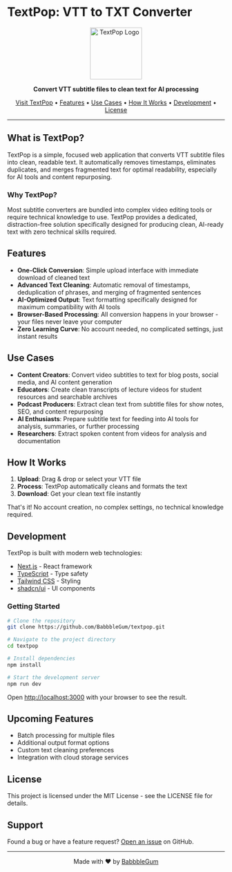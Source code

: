 # TextPop: VTT to TXT Converter

<p align="center">
  <img src="public/logo.png" alt="TextPop Logo" width="120" height="120" />
</p>

<p align="center">
  <strong>Convert VTT subtitle files to clean text for AI processing</strong>
</p>

<p align="center">
  <a href="https://textpop.vercel.app/">Visit TextPop</a> •
  <a href="#features">Features</a> •
  <a href="#use-cases">Use Cases</a> •
  <a href="#how-it-works">How It Works</a> •
  <a href="#development">Development</a> •
  <a href="#license">License</a>
</p>

---

## What is TextPop?

TextPop is a simple, focused web application that converts VTT subtitle files into clean, readable text. It automatically removes timestamps, eliminates duplicates, and merges fragmented text for optimal readability, especially for AI tools and content repurposing.

### Why TextPop?

Most subtitle converters are bundled into complex video editing tools or require technical knowledge to use. TextPop provides a dedicated, distraction-free solution specifically designed for producing clean, AI-ready text with zero technical skills required.

## Features

- **One-Click Conversion**: Simple upload interface with immediate download of cleaned text
- **Advanced Text Cleaning**: Automatic removal of timestamps, deduplication of phrases, and merging of fragmented sentences
- **AI-Optimized Output**: Text formatting specifically designed for maximum compatibility with AI tools
- **Browser-Based Processing**: All conversion happens in your browser - your files never leave your computer
- **Zero Learning Curve**: No account needed, no complicated settings, just instant results

## Use Cases

- **Content Creators**: Convert video subtitles to text for blog posts, social media, and AI content generation
- **Educators**: Create clean transcripts of lecture videos for student resources and searchable archives
- **Podcast Producers**: Extract clean text from subtitle files for show notes, SEO, and content repurposing
- **AI Enthusiasts**: Prepare subtitle text for feeding into AI tools for analysis, summaries, or further processing
- **Researchers**: Extract spoken content from videos for analysis and documentation

## How It Works

1. **Upload**: Drag & drop or select your VTT file
2. **Process**: TextPop automatically cleans and formats the text
3. **Download**: Get your clean text file instantly

That's it! No account creation, no complex settings, no technical knowledge required.

## Development

TextPop is built with modern web technologies:

- [Next.js](https://nextjs.org/) - React framework
- [TypeScript](https://www.typescriptlang.org/) - Type safety
- [Tailwind CSS](https://tailwindcss.com/) - Styling
- [shadcn/ui](https://ui.shadcn.com/) - UI components

### Getting Started

```bash
# Clone the repository
git clone https://github.com/BabbbleGum/textpop.git

# Navigate to the project directory
cd textpop

# Install dependencies
npm install

# Start the development server
npm run dev
```

Open [http://localhost:3000](http://localhost:3000) with your browser to see the result.

## Upcoming Features

- Batch processing for multiple files
- Additional output format options
- Custom text cleaning preferences
- Integration with cloud storage services

## License

This project is licensed under the MIT License - see the LICENSE file for details.

## Support

Found a bug or have a feature request? [Open an issue](https://github.com/BabbbleGum/textpop/issues) on GitHub.

---

<p align="center">
  Made with ❤️ by <a href="https://github.com/BabbbleGum">BabbbleGum</a>
</p>
